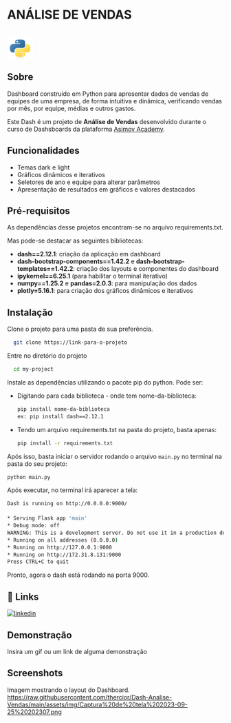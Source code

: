 # ANÁLISE DE VENDAS 
<!-- Emoji e Language Tools -->
<div style="display: inline_block"><br>
<img align="center" alt="Thercio-Python" height="50" width="60" src="https://raw.githubusercontent.com/devicons/devicon/master/icons/python/python-original.svg">
</div>

## Sobre
Dashboard construído em Python para apresentar dados de vendas de equipes de uma empresa, de forma intuitiva e dinâmica, verificando vendas por mês, por equipe, médias e outros gastos.

Este Dash é um projeto de **Análise de Vendas** desenvolvido durante o curso de Dashsboards da plataforma [Asimov Academy](https://asimov.academy/).


## Funcionalidades

- Temas dark e light
- Gráficos dinâmicos e iterativos
- Seletores de ano e equipe para alterar parâmetros
- Apresentação de resultados em gráficos e valores destacados


## Pré-requisitos

As dependências desse projetos encontram-se no arquivo requirements.txt.

Mas pode-se destacar as seguintes bibliotecas:
 - **dash==2.12.1**: criação da aplicação em dashboard
 - **dash-bootstrap-components==1.42.2** e **dash-bootstrap-templates==1.42.2**: criação dos layouts e componentes do dashboard
 - **ipykernel==6.25.1** (para habilitar o terminal iterativo)
 - **numpy==1.25.2** e **pandas=2.0.3**: para manipulação dos dados
 - **plotly=5.16.1**: para criação dos gráficos dinâmicos e iterativos




## Instalação

Clone o projeto para uma pasta de sua preferência.

```bash
  git clone https://link-para-o-projeto
```

Entre no diretório do projeto

```bash
  cd my-project
```

Instale as dependências utilizando o pacote pip do python. Pode ser:
- Digitando para cada biblioteca - onde tem nome-da-biblioteca:

    ```bash
    pip install nome-da-biblioteca
    ex: pip install dash==2.12.1
    ```
- Tendo um arquivo requirements.txt na pasta do projeto, basta apenas:

    ```bash
    pip install -r requirements.txt
    ```

Após isso, basta iniciar o servidor rodando o arquivo ```main.py``` no terminal na pasta do seu projeto:

```bash
python main.py
```

Após executar, no terminal irá aparecer a tela:

```bash
Dash is running on http://0.0.0.0:9000/

* Serving Flask app 'main'
* Debug mode: off
WARNING: This is a development server. Do not use it in a production deployment. Use a production WSGI server instead.
* Running on all addresses (0.0.0.0)
* Running on http://127.0.0.1:9000
* Running on http://172.31.8.131:9000
Press CTRL+C to quit
```
Pronto, agora o dash está rodando na porta 9000.
    
## 🔗 Links
[![linkedin](https://img.shields.io/badge/linkedin-0A66C2?style=for-the-badge&logo=linkedin&logoColor=white)](https://www.linkedin.com/in/thercio-rodrigues/)


## Demonstração

Insira um gif ou um link de alguma demonstração


## Screenshots

Imagem mostrando o layout do Dashboard.
https://raw.githubusercontent.com/thercior/Dash-Analise-Vendas/main/assets/img/Captura%20de%20tela%202023-09-25%20202307.png

